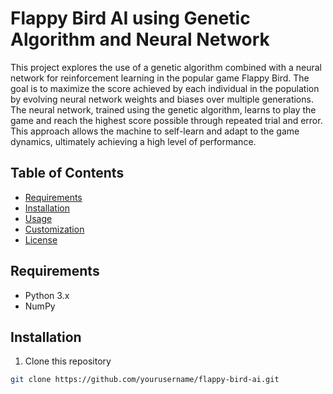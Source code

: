 # Flappy Bird AI using Genetic Algorithm and Neural Network

This project explores the use of a genetic algorithm combined with a neural network for reinforcement learning in the popular game Flappy Bird. The goal is to maximize the score achieved by each individual in the population by evolving neural network weights and biases over multiple generations. The neural network, trained using the genetic algorithm, learns to play the game and reach the highest score possible through repeated trial and error. This approach allows the machine to self-learn and adapt to the game dynamics, ultimately achieving a high level of performance.

## Table of Contents
- [Requirements](#requirements)
- [Installation](#installation)
- [Usage](#usage)
- [Customization](#customization)
- [License](#license)

## Requirements
- Python 3.x
- NumPy

## Installation
1. Clone this repository
```bash
git clone https://github.com/yourusername/flappy-bird-ai.git
```

